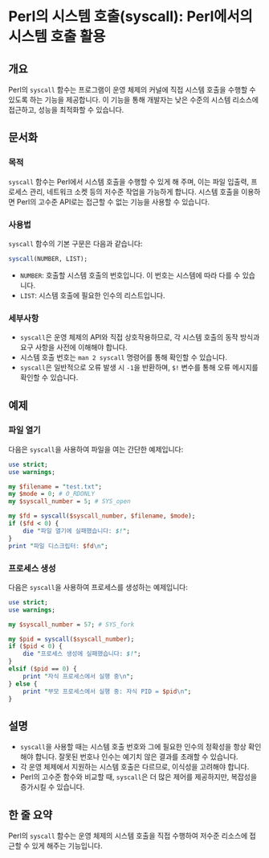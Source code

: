 <!--
Meta Description: # Perl의 시스템 호출(syscall): Perl에서의 시스템 호출 활용 ## 개요 Perl의 `syscall` 함수는 프로그램이 운영 체제의 커널에 직접 시스템 호출을 수행할 수 있도록 하는 기능을 제공합니다. 이 기능을 통해 개발자는 낮은 수준의 시스템 리소스에...
Meta Keywords: syscall, 시스템, 있습니다, perl의, pid
-->

# Perl의 시스템 호출(syscall): Perl에서의 시스템 호출 활용

## 개요
Perl의 `syscall` 함수는 프로그램이 운영 체제의 커널에 직접 시스템 호출을 수행할 수 있도록 하는 기능을 제공합니다. 이 기능을 통해 개발자는 낮은 수준의 시스템 리소스에 접근하고, 성능을 최적화할 수 있습니다.

## 문서화
### 목적
`syscall` 함수는 Perl에서 시스템 호출을 수행할 수 있게 해 주며, 이는 파일 입출력, 프로세스 관리, 네트워크 소켓 등의 저수준 작업을 가능하게 합니다. 시스템 호출을 이용하면 Perl의 고수준 API로는 접근할 수 없는 기능을 사용할 수 있습니다.

### 사용법
`syscall` 함수의 기본 구문은 다음과 같습니다:

```perl
syscall(NUMBER, LIST);
```

- `NUMBER`: 호출할 시스템 호출의 번호입니다. 이 번호는 시스템에 따라 다를 수 있습니다.
- `LIST`: 시스템 호출에 필요한 인수의 리스트입니다.

### 세부사항
- `syscall`은 운영 체제의 API와 직접 상호작용하므로, 각 시스템 호출의 동작 방식과 요구 사항을 사전에 이해해야 합니다.
- 시스템 호출 번호는 `man 2 syscall` 명령어를 통해 확인할 수 있습니다.
- `syscall`은 일반적으로 오류 발생 시 `-1`을 반환하며, `$!` 변수를 통해 오류 메시지를 확인할 수 있습니다.

## 예제
### 파일 열기
다음은 `syscall`을 사용하여 파일을 여는 간단한 예제입니다:

```perl
use strict;
use warnings;

my $filename = "test.txt";
my $mode = 0; # O_RDONLY
my $syscall_number = 5; # SYS_open

my $fd = syscall($syscall_number, $filename, $mode);
if ($fd < 0) {
    die "파일 열기에 실패했습니다: $!";
}
print "파일 디스크립터: $fd\n";
```

### 프로세스 생성
다음은 `syscall`을 사용하여 프로세스를 생성하는 예제입니다:

```perl
use strict;
use warnings;

my $syscall_number = 57; # SYS_fork

my $pid = syscall($syscall_number);
if ($pid < 0) {
    die "프로세스 생성에 실패했습니다: $!";
}
elsif ($pid == 0) {
    print "자식 프로세스에서 실행 중\n";
} else {
    print "부모 프로세스에서 실행 중: 자식 PID = $pid\n";
}
```

## 설명
- `syscall`을 사용할 때는 시스템 호출 번호와 그에 필요한 인수의 정확성을 항상 확인해야 합니다. 잘못된 번호나 인수는 예기치 않은 결과를 초래할 수 있습니다.
- 각 운영 체제에서 지원하는 시스템 호출은 다르므로, 이식성을 고려해야 합니다.
- Perl의 고수준 함수와 비교할 때, `syscall`은 더 많은 제어를 제공하지만, 복잡성을 증가시킬 수 있습니다.

## 한 줄 요약
Perl의 `syscall` 함수는 운영 체제의 시스템 호출을 직접 수행하여 저수준 리소스에 접근할 수 있게 해주는 기능입니다.